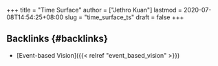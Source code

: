 +++
title = "Time Surface"
author = ["Jethro Kuan"]
lastmod = 2020-07-08T14:54:25+08:00
slug = "time_surface_ts"
draft = false
+++

## Backlinks {#backlinks}

- [Event-based Vision]({{< relref "event_based_vision" >}})
